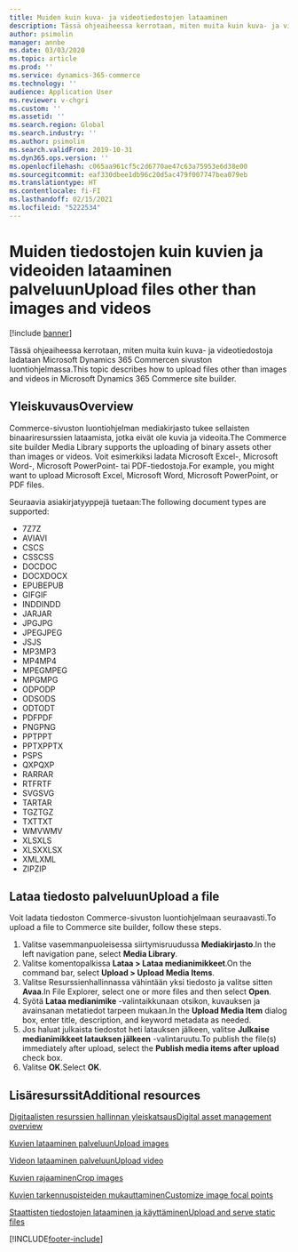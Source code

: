 ```yaml
---
title: Muiden kuin kuva- ja videotiedostojen lataaminen
description: Tässä ohjeaiheessa kerrotaan, miten muita kuin kuva- ja videobinaaritiedostoja ladataan Microsoft Dynamics 365 Commercen sivuston luontiohjelmassa.
author: psimolin
manager: annbe
ms.date: 03/03/2020
ms.topic: article
ms.prod: ''
ms.service: dynamics-365-commerce
ms.technology: ''
audience: Application User
ms.reviewer: v-chgri
ms.custom: ''
ms.assetid: ''
ms.search.region: Global
ms.search.industry: ''
ms.author: psimolin
ms.search.validFrom: 2019-10-31
ms.dyn365.ops.version: ''
ms.openlocfilehash: c065aa961cf5c2d6770ae47c63a75953e6d38e00
ms.sourcegitcommit: eaf330dbee1db96c20d5ac479f007747bea079eb
ms.translationtype: HT
ms.contentlocale: fi-FI
ms.lasthandoff: 02/15/2021
ms.locfileid: "5222534"
---
```

# <a name="upload-files-other-than-images-and-videos"></a><span data-ttu-id="2e948-103">Muiden tiedostojen kuin kuvien ja videoiden lataaminen palveluun</span><span class="sxs-lookup"><span data-stu-id="2e948-103">Upload files other than images and videos</span></span>

[!include [banner](includes/banner.md)]

<span data-ttu-id="2e948-104">Tässä ohjeaiheessa kerrotaan, miten muita kuin kuva- ja videotiedostoja ladataan Microsoft Dynamics 365 Commercen sivuston luontiohjelmassa.</span><span class="sxs-lookup"><span data-stu-id="2e948-104">This topic describes how to upload files other than images and videos in Microsoft Dynamics 365 Commerce site builder.</span></span>

## <a name="overview"></a><span data-ttu-id="2e948-105">Yleiskuvaus</span><span class="sxs-lookup"><span data-stu-id="2e948-105">Overview</span></span>

<span data-ttu-id="2e948-106">Commerce-sivuston luontiohjelman mediakirjasto tukee sellaisten binaariresurssien lataamista, jotka eivät ole kuvia ja videoita.</span><span class="sxs-lookup"><span data-stu-id="2e948-106">The Commerce site builder Media Library supports the uploading of binary assets other than images or videos.</span></span> <span data-ttu-id="2e948-107">Voit esimerkiksi ladata Microsoft Excel-, Microsoft Word-, Microsoft PowerPoint- tai PDF-tiedostoja.</span><span class="sxs-lookup"><span data-stu-id="2e948-107">For example, you might want to upload Microsoft Excel, Microsoft Word, Microsoft PowerPoint, or PDF files.</span></span>

<span data-ttu-id="2e948-108">Seuraavia asiakirjatyyppejä tuetaan:</span><span class="sxs-lookup"><span data-stu-id="2e948-108">The following document types are supported:</span></span>
- <span data-ttu-id="2e948-109">7Z</span><span class="sxs-lookup"><span data-stu-id="2e948-109">7Z</span></span>
- <span data-ttu-id="2e948-110">AVI</span><span class="sxs-lookup"><span data-stu-id="2e948-110">AVI</span></span>
- <span data-ttu-id="2e948-111">CS</span><span class="sxs-lookup"><span data-stu-id="2e948-111">CS</span></span>
- <span data-ttu-id="2e948-112">CSS</span><span class="sxs-lookup"><span data-stu-id="2e948-112">CSS</span></span>
- <span data-ttu-id="2e948-113">DOC</span><span class="sxs-lookup"><span data-stu-id="2e948-113">DOC</span></span>
- <span data-ttu-id="2e948-114">DOCX</span><span class="sxs-lookup"><span data-stu-id="2e948-114">DOCX</span></span>
- <span data-ttu-id="2e948-115">EPUB</span><span class="sxs-lookup"><span data-stu-id="2e948-115">EPUB</span></span>
- <span data-ttu-id="2e948-116">GIF</span><span class="sxs-lookup"><span data-stu-id="2e948-116">GIF</span></span>
- <span data-ttu-id="2e948-117">INDD</span><span class="sxs-lookup"><span data-stu-id="2e948-117">INDD</span></span>
- <span data-ttu-id="2e948-118">JAR</span><span class="sxs-lookup"><span data-stu-id="2e948-118">JAR</span></span>
- <span data-ttu-id="2e948-119">JPG</span><span class="sxs-lookup"><span data-stu-id="2e948-119">JPG</span></span>
- <span data-ttu-id="2e948-120">JPEG</span><span class="sxs-lookup"><span data-stu-id="2e948-120">JPEG</span></span>
- <span data-ttu-id="2e948-121">JS</span><span class="sxs-lookup"><span data-stu-id="2e948-121">JS</span></span>
- <span data-ttu-id="2e948-122">MP3</span><span class="sxs-lookup"><span data-stu-id="2e948-122">MP3</span></span>
- <span data-ttu-id="2e948-123">MP4</span><span class="sxs-lookup"><span data-stu-id="2e948-123">MP4</span></span>
- <span data-ttu-id="2e948-124">MPEG</span><span class="sxs-lookup"><span data-stu-id="2e948-124">MPEG</span></span>
- <span data-ttu-id="2e948-125">MPG</span><span class="sxs-lookup"><span data-stu-id="2e948-125">MPG</span></span>
- <span data-ttu-id="2e948-126">ODP</span><span class="sxs-lookup"><span data-stu-id="2e948-126">ODP</span></span>
- <span data-ttu-id="2e948-127">ODS</span><span class="sxs-lookup"><span data-stu-id="2e948-127">ODS</span></span>
- <span data-ttu-id="2e948-128">ODT</span><span class="sxs-lookup"><span data-stu-id="2e948-128">ODT</span></span>
- <span data-ttu-id="2e948-129">PDF</span><span class="sxs-lookup"><span data-stu-id="2e948-129">PDF</span></span>
- <span data-ttu-id="2e948-130">PNG</span><span class="sxs-lookup"><span data-stu-id="2e948-130">PNG</span></span>
- <span data-ttu-id="2e948-131">PPT</span><span class="sxs-lookup"><span data-stu-id="2e948-131">PPT</span></span>
- <span data-ttu-id="2e948-132">PPTX</span><span class="sxs-lookup"><span data-stu-id="2e948-132">PPTX</span></span>
- <span data-ttu-id="2e948-133">PS</span><span class="sxs-lookup"><span data-stu-id="2e948-133">PS</span></span>
- <span data-ttu-id="2e948-134">QXP</span><span class="sxs-lookup"><span data-stu-id="2e948-134">QXP</span></span>
- <span data-ttu-id="2e948-135">RAR</span><span class="sxs-lookup"><span data-stu-id="2e948-135">RAR</span></span>
- <span data-ttu-id="2e948-136">RTF</span><span class="sxs-lookup"><span data-stu-id="2e948-136">RTF</span></span>
- <span data-ttu-id="2e948-137">SVG</span><span class="sxs-lookup"><span data-stu-id="2e948-137">SVG</span></span>
- <span data-ttu-id="2e948-138">TAR</span><span class="sxs-lookup"><span data-stu-id="2e948-138">TAR</span></span>
- <span data-ttu-id="2e948-139">TGZ</span><span class="sxs-lookup"><span data-stu-id="2e948-139">TGZ</span></span>
- <span data-ttu-id="2e948-140">TXT</span><span class="sxs-lookup"><span data-stu-id="2e948-140">TXT</span></span>
- <span data-ttu-id="2e948-141">WMV</span><span class="sxs-lookup"><span data-stu-id="2e948-141">WMV</span></span>
- <span data-ttu-id="2e948-142">XLS</span><span class="sxs-lookup"><span data-stu-id="2e948-142">XLS</span></span>
- <span data-ttu-id="2e948-143">XLSX</span><span class="sxs-lookup"><span data-stu-id="2e948-143">XLSX</span></span>
- <span data-ttu-id="2e948-144">XML</span><span class="sxs-lookup"><span data-stu-id="2e948-144">XML</span></span>
- <span data-ttu-id="2e948-145">ZIP</span><span class="sxs-lookup"><span data-stu-id="2e948-145">ZIP</span></span>

## <a name="upload-a-file"></a><span data-ttu-id="2e948-146">Lataa tiedosto palveluun</span><span class="sxs-lookup"><span data-stu-id="2e948-146">Upload a file</span></span>

<span data-ttu-id="2e948-147">Voit ladata tiedoston Commerce-sivuston luontiohjelmaan seuraavasti.</span><span class="sxs-lookup"><span data-stu-id="2e948-147">To upload a file to Commerce site builder, follow these steps.</span></span>

1. <span data-ttu-id="2e948-148">Valitse vasemmanpuoleisessa siirtymisruudussa **Mediakirjasto**.</span><span class="sxs-lookup"><span data-stu-id="2e948-148">In the left navigation pane, select **Media Library**.</span></span>
1. <span data-ttu-id="2e948-149">Valitse komentopalkissa **Lataa \> Lataa medianimikkeet**.</span><span class="sxs-lookup"><span data-stu-id="2e948-149">On the command bar, select **Upload \> Upload Media Items**.</span></span>
1. <span data-ttu-id="2e948-150">Valitse Resurssienhallinnassa vähintään yksi tiedosto ja valitse sitten **Avaa**.</span><span class="sxs-lookup"><span data-stu-id="2e948-150">In File Explorer, select one or more files and then select **Open**.</span></span>
1. <span data-ttu-id="2e948-151">Syötä **Lataa medianimike** -valintaikkunaan otsikon, kuvauksen ja avainsanan metatiedot tarpeen mukaan.</span><span class="sxs-lookup"><span data-stu-id="2e948-151">In the **Upload Media Item** dialog box, enter title, description, and keyword metadata as needed.</span></span>
1. <span data-ttu-id="2e948-152">Jos haluat julkaista tiedostot heti latauksen jälkeen, valitse **Julkaise medianimikkeet latauksen jälkeen** -valintaruutu.</span><span class="sxs-lookup"><span data-stu-id="2e948-152">To publish the file(s) immediately after upload, select the **Publish media items after upload** check box.</span></span>
1. <span data-ttu-id="2e948-153">Valitse **OK**.</span><span class="sxs-lookup"><span data-stu-id="2e948-153">Select **OK**.</span></span>

## <a name="additional-resources"></a><span data-ttu-id="2e948-154">Lisäresurssit</span><span class="sxs-lookup"><span data-stu-id="2e948-154">Additional resources</span></span>

[<span data-ttu-id="2e948-155">Digitaalisten resurssien hallinnan yleiskatsaus</span><span class="sxs-lookup"><span data-stu-id="2e948-155">Digital asset management overview</span></span>](dam-overview.md)

[<span data-ttu-id="2e948-156">Kuvien lataaminen palveluun</span><span class="sxs-lookup"><span data-stu-id="2e948-156">Upload images</span></span>](dam-upload-images.md)

[<span data-ttu-id="2e948-157">Videon lataaminen palveluun</span><span class="sxs-lookup"><span data-stu-id="2e948-157">Upload video</span></span>](dam-upload-video.md)

[<span data-ttu-id="2e948-158">Kuvien rajaaminen</span><span class="sxs-lookup"><span data-stu-id="2e948-158">Crop images</span></span>](dam-crop-images.md)

[<span data-ttu-id="2e948-159">Kuvien tarkennuspisteiden mukauttaminen</span><span class="sxs-lookup"><span data-stu-id="2e948-159">Customize image focal points</span></span>](dam-custom-focal-point.md)

[<span data-ttu-id="2e948-160">Staattisten tiedostojen lataaminen ja käyttäminen</span><span class="sxs-lookup"><span data-stu-id="2e948-160">Upload and serve static files</span></span>](upload-serve-static-files.md)


[!INCLUDE[footer-include](../includes/footer-banner.md)]